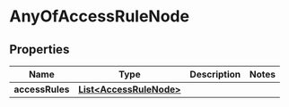 

# AnyOfAccessRuleNode


## Properties

| Name | Type | Description | Notes |
|------------ | ------------- | ------------- | -------------|
|**accessRules** | [**List&lt;AccessRuleNode&gt;**](AccessRuleNode.md) |  |  |



